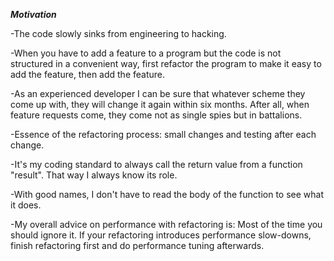 **_Motivation_**

-The code slowly sinks from engineering to hacking.

-When you have to add a feature to a program but the code is not structured in a convenient way, first refactor the program to make it easy to add the feature, then add the feature.

-As an experienced developer I can be sure that whatever scheme they come up with, they will change it again within six months. After all, when feature requests come, they come not as single spies but in battalions.

-Essence of the refactoring process: small changes and testing after each change.

-It's my coding standard to always call the return value from a function "result". That way I always know its role.

-With good names, I don't have to read the body of the function to see what it does.

-My overall advice on performance with refactoring is: Most of the time you should ignore it. If your refactoring introduces performance slow-downs, finish refactoring first and do performance tuning afterwards.
